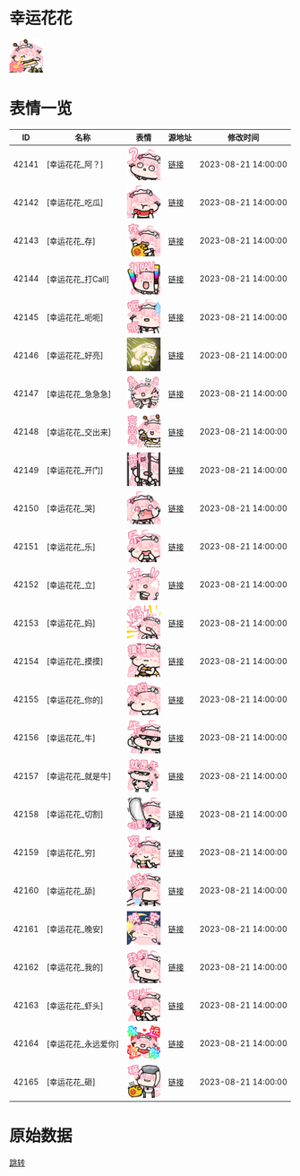 # 幸运花花

<img src="./cover.png" height="60" alt="cover" />

# 表情一览

|ID|名称|表情|源地址|修改时间|
|----|----|----|----|----|
|42141|[幸运花花_阿？]|<img src="./pic/042141_%5B幸运花花_阿？%5D.png" height="60" alt="阿？"/>|[链接](https://i0.hdslb.com/bfs/garb/3aa73c3b12594c4f59f27fecbd65e720017f0f5e.png)|2023-08-21 14:00:00|
|42142|[幸运花花_吃瓜]|<img src="./pic/042142_%5B幸运花花_吃瓜%5D.png" height="60" alt="吃瓜"/>|[链接](https://i0.hdslb.com/bfs/garb/d4f3ff15a21e2631cfd040f86049ae44df22db3e.png)|2023-08-21 14:00:00|
|42143|[幸运花花_存]|<img src="./pic/042143_%5B幸运花花_存%5D.png" height="60" alt="存"/>|[链接](https://i0.hdslb.com/bfs/garb/85998546b8148c58fa5b19c5749f81a6a0f17f1d.png)|2023-08-21 14:00:00|
|42144|[幸运花花_打Call]|<img src="./pic/042144_%5B幸运花花_打Call%5D.png" height="60" alt="打Call"/>|[链接](https://i0.hdslb.com/bfs/garb/ea2f36680f7e3802b480356a931e4a0d546e1255.png)|2023-08-21 14:00:00|
|42145|[幸运花花_呃呃]|<img src="./pic/042145_%5B幸运花花_呃呃%5D.png" height="60" alt="呃呃"/>|[链接](https://i0.hdslb.com/bfs/garb/a2b14fa4aa15731e8090f5a3d02920064242a142.png)|2023-08-21 14:00:00|
|42146|[幸运花花_好亮]|<img src="./pic/042146_%5B幸运花花_好亮%5D.png" height="60" alt="好亮"/>|[链接](https://i0.hdslb.com/bfs/garb/c516546248681298a9b56ffeebb1bd8a2cc7acb0.png)|2023-08-21 14:00:00|
|42147|[幸运花花_急急急]|<img src="./pic/042147_%5B幸运花花_急急急%5D.png" height="60" alt="急急急"/>|[链接](https://i0.hdslb.com/bfs/garb/432e697c8144ec3b3538ef26b09d9d523a639d58.png)|2023-08-21 14:00:00|
|42148|[幸运花花_交出来]|<img src="./pic/042148_%5B幸运花花_交出来%5D.png" height="60" alt="交出来"/>|[链接](https://i0.hdslb.com/bfs/garb/46c70d49c145f2f7b3f3ec05f537912c13e4ff8d.png)|2023-08-21 14:00:00|
|42149|[幸运花花_开门]|<img src="./pic/042149_%5B幸运花花_开门%5D.png" height="60" alt="开门"/>|[链接](https://i0.hdslb.com/bfs/garb/c2d6ededaa036d7daec467781cefd39622855200.png)|2023-08-21 14:00:00|
|42150|[幸运花花_哭]|<img src="./pic/042150_%5B幸运花花_哭%5D.png" height="60" alt="哭"/>|[链接](https://i0.hdslb.com/bfs/garb/58ce67a24e82274f4bad93adac1f0b8f36cd722b.png)|2023-08-21 14:00:00|
|42151|[幸运花花_乐]|<img src="./pic/042151_%5B幸运花花_乐%5D.png" height="60" alt="乐"/>|[链接](https://i0.hdslb.com/bfs/garb/3c75851afd43caec927bd3ed7b7d17849229f82e.png)|2023-08-21 14:00:00|
|42152|[幸运花花_立]|<img src="./pic/042152_%5B幸运花花_立%5D.png" height="60" alt="立"/>|[链接](https://i0.hdslb.com/bfs/garb/1a85ebc1baac5bf0a642339912b677e8f81a2140.png)|2023-08-21 14:00:00|
|42153|[幸运花花_妈]|<img src="./pic/042153_%5B幸运花花_妈%5D.png" height="60" alt="妈"/>|[链接](https://i0.hdslb.com/bfs/garb/1319cbf507dbfaae6749309379d0ce69f813e652.png)|2023-08-21 14:00:00|
|42154|[幸运花花_摸摸]|<img src="./pic/042154_%5B幸运花花_摸摸%5D.png" height="60" alt="摸摸"/>|[链接](https://i0.hdslb.com/bfs/garb/99809e7566708dd3498392ca0b3ba583329bc7d4.png)|2023-08-21 14:00:00|
|42155|[幸运花花_你的]|<img src="./pic/042155_%5B幸运花花_你的%5D.png" height="60" alt="你的"/>|[链接](https://i0.hdslb.com/bfs/garb/1703d6436d66d3dac4a4f53455e56e50adf52e3a.png)|2023-08-21 14:00:00|
|42156|[幸运花花_牛]|<img src="./pic/042156_%5B幸运花花_牛%5D.png" height="60" alt="牛"/>|[链接](https://i0.hdslb.com/bfs/garb/88b6f90130d24b79cdd45f382cf4e94f49e21528.png)|2023-08-21 14:00:00|
|42157|[幸运花花_就是牛]|<img src="./pic/042157_%5B幸运花花_就是牛%5D.png" height="60" alt="就是牛"/>|[链接](https://i0.hdslb.com/bfs/garb/b30515fa960fab65eeeb2e3fdf2d195f769ae06b.png)|2023-08-21 14:00:00|
|42158|[幸运花花_切割]|<img src="./pic/042158_%5B幸运花花_切割%5D.png" height="60" alt="切割"/>|[链接](https://i0.hdslb.com/bfs/garb/ee92306a211dc46d734b58d7d8851fd443c25d36.png)|2023-08-21 14:00:00|
|42159|[幸运花花_穷]|<img src="./pic/042159_%5B幸运花花_穷%5D.png" height="60" alt="穷"/>|[链接](https://i0.hdslb.com/bfs/garb/c62fb4b0e26e0fe515338efddd8c8448a9f5938c.png)|2023-08-21 14:00:00|
|42160|[幸运花花_舔]|<img src="./pic/042160_%5B幸运花花_舔%5D.png" height="60" alt="舔"/>|[链接](https://i0.hdslb.com/bfs/garb/1075ec3f51db0aa8568f7170fd7115a7ccd5103d.png)|2023-08-21 14:00:00|
|42161|[幸运花花_晚安]|<img src="./pic/042161_%5B幸运花花_晚安%5D.png" height="60" alt="晚安"/>|[链接](https://i0.hdslb.com/bfs/garb/10fb8b1032f89e30729b7e6c2dc5bc28e87b1b31.png)|2023-08-21 14:00:00|
|42162|[幸运花花_我的]|<img src="./pic/042162_%5B幸运花花_我的%5D.png" height="60" alt="我的"/>|[链接](https://i0.hdslb.com/bfs/garb/41c74a035a2389d6492449faca553293d11bc0ff.png)|2023-08-21 14:00:00|
|42163|[幸运花花_虾头]|<img src="./pic/042163_%5B幸运花花_虾头%5D.png" height="60" alt="虾头"/>|[链接](https://i0.hdslb.com/bfs/garb/b1c9dcd49c8ac31796fbbcad13a94bf5a3962c6b.png)|2023-08-21 14:00:00|
|42164|[幸运花花_永远爱你]|<img src="./pic/042164_%5B幸运花花_永远爱你%5D.png" height="60" alt="永远爱你"/>|[链接](https://i0.hdslb.com/bfs/garb/4ccbd6def00a650695fbf71e128569812d58e047.png)|2023-08-21 14:00:00|
|42165|[幸运花花_砸]|<img src="./pic/042165_%5B幸运花花_砸%5D.png" height="60" alt="砸"/>|[链接](https://i0.hdslb.com/bfs/garb/6c97cf299c35c82e5c7ae6841ac4730edff0d64f.png)|2023-08-21 14:00:00|

# 原始数据

[跳转](./raw.json)

